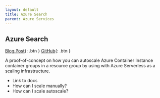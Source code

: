 ```yaml
---
layout: default
title: Azure Search
parent: Azure Services
---
```


## Azure Search

[Blog Post](https://blog.tomkerkhove.be/2021/01/02/autoscaling-azure-container-instances-with-azure-serverless/){: .btn }
[GitHub](https://github.com/tomkerkhove/autoscale-aci-with-azure-serverless){: .btn }

A proof-of-concept on how you can autoscale Azure Container Instance container groups in a resource group by using with Azure Serverless as a scaling infrastructure.

- Link to docs
- How can I scale manually?
- How can I scale autoscale?
